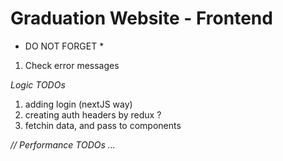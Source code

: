 # Graduation Website - Frontend

* DO NOT FORGET *
1. Check error messages 

*Logic TODOs*
1. adding login (nextJS way) 
2. creating auth headers by redux ? 
2. fetchin data, and pass to components

*// Performance TODOs ...*




  
